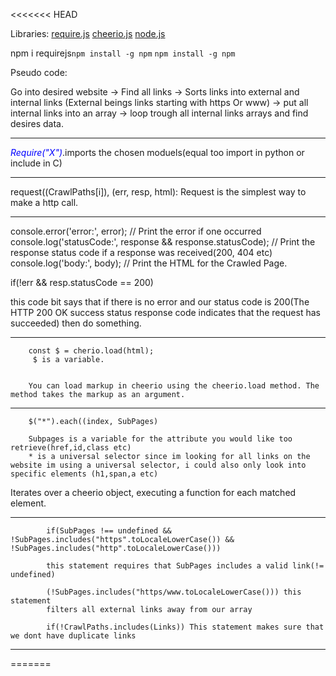 <<<<<<< HEAD

Libraries:
[require.js](https://requirejs.org/)
[cheerio.js](https://cheerio.js.org/)
[node.js](https://nodejs.org/en/)

<span role="button" tabindex="0">npm i <!-- -->requirejs</span>`npm install -g npm`
`npm install -g npm`

Pseudo code:

Go into desired website -> Find all links -> Sorts links into external and internal links  (External beings links starting with https Or www) -> put all internal links into an array ->  loop trough all internal links arrays and find desires data.

  _______________________________________________

<span style="color:blue">*Require("X")*</span>.imports the chosen moduels(equal too import in python or include in C) 

  _______________________________________________

request((CrawlPaths[i]), (err, resp, html):
Request is the simplest way to make a http call.

  _______________________________________________

console.error('error:', error); // Print the error if one occurred
  console.log('statusCode:', response && response.statusCode); // Print the response status code if a response was received(200, 404 etc)
  console.log('body:', body); // Print the HTML for the Crawled Page.

  if(!err && resp.statusCode == 200)

  this code bit says that if there is no error and our status code is 200(The HTTP 200 OK success status response code indicates that the request has succeeded) then do something.

  _______________________________________________

        const $ = cherio.load(html);
         $ is a variable.


        You can load markup in cheerio using the cheerio.load method. The method takes the markup as an argument.

_______________________________________________


        $("*").each((index, SubPages) 

        Subpages is a variable for the attribute you would like too retrieve(href,id,class etc)
        * is a universal selector since im looking for all links on the website im using a universal selector, i could also only look into specific elements (h1,span,a etc)


Iterates over a cheerio object, executing a function for each matched element.

_______________________________________________

            if(SubPages !== undefined && !SubPages.includes("https".toLocaleLowerCase()) && !SubPages.includes("http".toLocaleLowerCase()))

            this statement requires that SubPages includes a valid link(!= undefined) 

            (!SubPages.includes("https/www.toLocaleLowerCase())) this statement
            filters all external links away from our array

            if(!CrawlPaths.includes(Links)) This statement makes sure that we dont have duplicate links



_______________________________________________
=======
